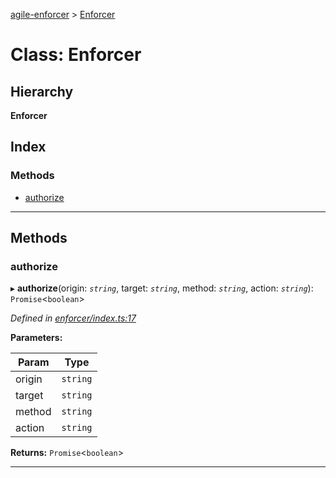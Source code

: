 [agile-enforcer](../README.md) > [Enforcer](../classes/enforcer.md)

# Class: Enforcer

## Hierarchy

**Enforcer**

## Index

### Methods

* [authorize](enforcer.md#authorize)

---

## Methods

<a id="authorize"></a>

###  authorize

▸ **authorize**(origin: *`string`*, target: *`string`*, method: *`string`*, action: *`string`*): `Promise`<`boolean`>

*Defined in [enforcer/index.ts:17](https://github.com/Agile-IoT/agile-enforcer/blob/9dfedaf/lib/enforcer/index.ts#L17)*

**Parameters:**

| Param | Type |
| ------ | ------ |
| origin | `string` |
| target | `string` |
| method | `string` |
| action | `string` |

**Returns:** `Promise`<`boolean`>

___

